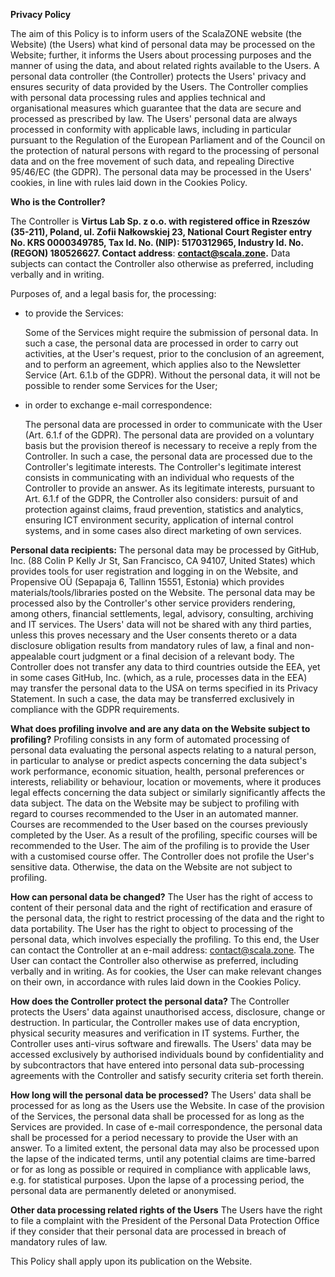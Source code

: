 **Privacy Policy**

The aim of this Policy is to inform users of the ScalaZONE website (the Website) (the Users) what kind of personal data may be processed on the Website; further, it informs the Users about processing purposes and the manner of using the data, and about related rights available to the Users. A personal data controller (the Controller) protects the Users&#39; privacy and ensures security of data provided by the Users. The Controller complies with personal data processing rules and applies technical and organisational measures which guarantee that the data are secure and processed as prescribed by law. The Users&#39; personal data are always processed in conformity with applicable laws, including in particular pursuant to the Regulation of the European Parliament and of the Council on the protection of natural persons with regard to the processing of personal data and on the free movement of such data, and repealing Directive 95/46/EC (the GDPR). The personal data may be processed in the Users&#39; cookies, in line with rules laid down in the Cookies Policy.

**Who is the Controller?**

The Controller is **Virtus Lab Sp. z o.o. with registered office in Rzeszów (35-211), Poland, ul. Zofii Nałkowskiej 23, National Court Register entry No. KRS 0000349785, Tax Id. No. (NIP): 5170312965, Industry Id. No. (REGON) 180526627. Contact address**: **contact@scala.zone.** Data subjects can contact the Controller also otherwise as preferred, including verbally and in writing.

Purposes of, and a legal basis for, the processing:

- to provide the Services:

    Some of the Services might require the submission of personal data. In such a case, the personal data are processed in order to carry out activities, at the User&#39;s request, prior to the conclusion of an agreement, and to perform an agreement, which applies also to the Newsletter Service (Art. 6.1.b of the GDPR). Without the personal data, it will not be possible to render some Services for the User;

- in order to exchange e-mail correspondence:

    The personal data are processed in order to communicate with the User (Art. 6.1.f of the GDPR). The personal data are provided on a voluntary basis but the provision thereof is necessary to receive a reply from the Controller. In such a case, the personal data are processed due to the Controller&#39;s legitimate interests. The Controller&#39;s legitimate interest consists in communicating with an individual who requests of the Controller to provide an answer. As its legitimate interests, pursuant to Art. 6.1.f of the GDPR, the Controller also considers: pursuit of and protection against claims, fraud prevention, statistics and analytics, ensuring ICT environment security, application of internal control systems, and in some cases also direct marketing of own services.

**Personal data recipients:**
The personal data may be processed by GitHub, Inc. (88 Colin P Kelly Jr St, San Francisco, CA 94107, United States) which provides tools for user registration and logging in on the Website, and Propensive OÜ (Sepapaja 6, Tallinn 15551, Estonia) which provides materials/tools/libraries posted on the Website. The personal data may be processed also by the Controller&#39;s other service providers rendering, among others, financial settlements, legal, advisory, consulting, archiving and IT services. The Users&#39; data will not be shared with any third parties, unless this proves necessary and the User consents thereto or a data disclosure obligation results from mandatory rules of law, a final and non-appealable court judgment or a final decision of a relevant body. The Controller does not transfer any data to third countries outside the EEA, yet in some cases GitHub, Inc. (which, as a rule, processes data in the EEA) may transfer the personal data to the USA on terms specified in its Privacy Statement. In such a case, the data may be transferred exclusively in compliance with the GDPR requirements.

**What does profiling involve and are any data on the Website subject to profiling?**
Profiling consists in any form of automated processing of personal data evaluating the personal aspects relating to a natural person, in particular to analyse or predict aspects concerning the data subject&#39;s work performance, economic situation, health, personal preferences or interests, reliability or behaviour, location or movements, where it produces legal effects concerning the data subject or similarly significantly affects the data subject. The data on the Website may be subject to profiling with regard to courses recommended to the User in an automated manner. Courses are recommended to the User based on the courses previously completed by the User. As a result of the profiling, specific courses will be recommended to the User. The aim of the profiling is to provide the User with a customised course offer. The Controller does not profile the User&#39;s sensitive data. Otherwise, the data on the Website are not subject to profiling.

**How can personal data be changed?**
The User has the right of access to content of their personal data and the right of rectification and erasure of the personal data, the right to restrict processing of the data and the right to data portability. The User has the right to object to processing of the personal data, which involves especially the profiling. To this end, the User can contact the Controller at an e-mail address: contact@scala.zone. The User can contact the Controller also otherwise as preferred, including verbally and in writing. As for cookies, the User can make relevant changes on their own, in accordance with rules laid down in the Cookies Policy.

**How does the Controller protect the personal data?**
The Controller protects the Users&#39; data against unauthorised access, disclosure, change or destruction. In particular, the Controller makes use of data encryption, physical security measures and verification in IT systems. Further, the Controller uses anti-virus software and firewalls. The Users&#39; data may be accessed exclusively by authorised individuals bound by confidentiality and by subcontractors that have entered into personal data sub-processing agreements with the Controller and satisfy security criteria set forth therein.

**How long will the personal data be processed?**
The Users&#39; data shall be processed for as long as the Users use the Website. In case of the provision of the Services, the personal data shall be processed for as long as the Services are provided. In case of e-mail correspondence, the personal data shall be processed for a period necessary to provide the User with an answer. To a limited extent, the personal data may also be processed upon the lapse of the indicated terms, until any potential claims are time-barred or for as long as possible or required in compliance with applicable laws, e.g. for statistical purposes. Upon the lapse of a processing period, the personal data are permanently deleted or anonymised.

**Other data processing related rights of the Users**
The Users have the right to file a complaint with the President of the Personal Data Protection Office if they consider that their personal data are processed in breach of mandatory rules of law.

This Policy shall apply upon its publication on the Website.
